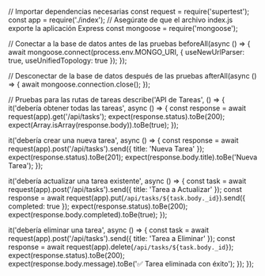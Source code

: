 // Importar dependencias necesarias
const request = require('supertest');
const app = require('./index'); // Asegúrate de que el archivo index.js exporte la aplicación Express
const mongoose = require('mongoose');

// Conectar a la base de datos antes de las pruebas
beforeAll(async () => {
  await mongoose.connect(process.env.MONGO_URI, { useNewUrlParser: true, useUnifiedTopology: true });
});

// Desconectar de la base de datos después de las pruebas
afterAll(async () => {
  await mongoose.connection.close();
});

// Pruebas para las rutas de tareas
describe('API de Tareas', () => {
  it('debería obtener todas las tareas', async () => {
    const response = await request(app).get('/api/tasks');
    expect(response.status).toBe(200);
    expect(Array.isArray(response.body)).toBe(true);
  });

  it('debería crear una nueva tarea', async () => {
    const response = await request(app).post('/api/tasks').send({ title: 'Nueva Tarea' });
    expect(response.status).toBe(201);
    expect(response.body.title).toBe('Nueva Tarea');
  });

  it('debería actualizar una tarea existente', async () => {
    const task = await request(app).post('/api/tasks').send({ title: 'Tarea a Actualizar' });
    const response = await request(app).put(`/api/tasks/${task.body._id}`).send({ completed: true });
    expect(response.status).toBe(200);
    expect(response.body.completed).toBe(true);
  });

  it('debería eliminar una tarea', async () => {
    const task = await request(app).post('/api/tasks').send({ title: 'Tarea a Eliminar' });
    const response = await request(app).delete(`/api/tasks/${task.body._id}`);
    expect(response.status).toBe(200);
    expect(response.body.message).toBe('✅ Tarea eliminada con éxito');
  });
});
